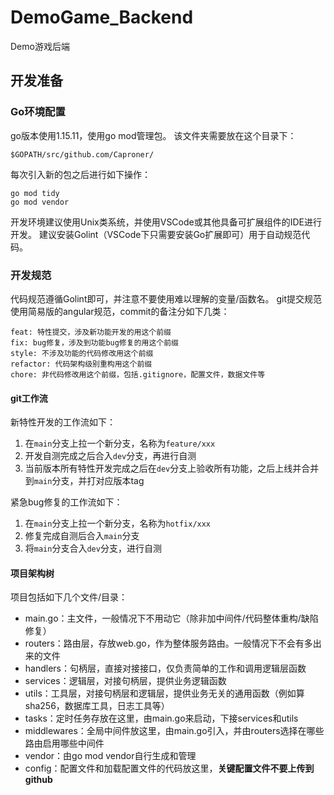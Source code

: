# DemoGame_Backend
Demo游戏后端

## 开发准备

### Go环境配置

go版本使用1.15.11，使用go mod管理包。
该文件夹需要放在这个目录下：

```
$GOPATH/src/github.com/Caproner/
```

每次引入新的包之后进行如下操作：

```
go mod tidy
go mod vendor
```

开发环境建议使用Unix类系统，并使用VSCode或其他具备可扩展组件的IDE进行开发。
建议安装Golint（VSCode下只需要安装Go扩展即可）用于自动规范代码。

### 开发规范

代码规范遵循Golint即可，并注意不要使用难以理解的变量/函数名。
git提交规范使用简易版的angular规范，commit的备注分如下几类：

```
feat: 特性提交，涉及新功能开发的用这个前缀
fix: bug修复，涉及到功能bug修复的用这个前缀
style: 不涉及功能的代码修改用这个前缀
refactor: 代码架构级别重构用这个前缀
chore: 非代码修改用这个前缀，包括.gitignore，配置文件，数据文件等
```

#### git工作流

新特性开发的工作流如下：
1. 在`main`分支上拉一个新分支，名称为`feature/xxx`
2. 开发自测完成之后合入`dev`分支，再进行自测
3. 当前版本所有特性开发完成之后在`dev`分支上验收所有功能，之后上线并合并到`main`分支，并打对应版本tag

紧急bug修复的工作流如下：
1. 在`main`分支上拉一个新分支，名称为`hotfix/xxx`
2. 修复完成自测后合入`main`分支
3. 将`main`分支合入`dev`分支，进行自测

#### 项目架构树

项目包括如下几个文件/目录：

+ main.go：主文件，一般情况下不用动它（除非加中间件/代码整体重构/缺陷修复）
+ routers：路由层，存放web.go，作为整体服务路由。一般情况下不会有多出来的文件
+ handlers：句柄层，直接对接接口，仅负责简单的工作和调用逻辑层函数
+ services：逻辑层，对接句柄层，提供业务逻辑函数
+ utils：工具层，对接句柄层和逻辑层，提供业务无关的通用函数（例如算sha256，数据库工具，日志工具等）
+ tasks：定时任务存放在这里，由main.go来启动，下接services和utils
+ middlewares：全局中间件放这里，由main.go引入，并由routers选择在哪些路由启用哪些中间件
+ vendor：由go mod vendor自行生成和管理
+ config：配置文件和加载配置文件的代码放这里，**关键配置文件不要上传到github**